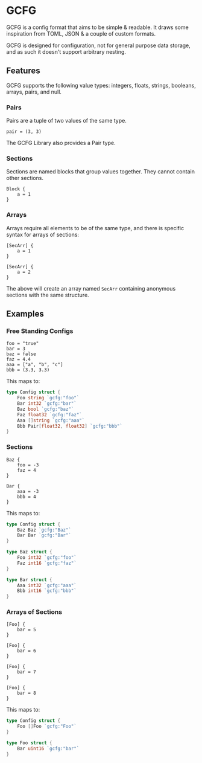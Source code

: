 # GCFG

GCFG is a config format that aims to be simple & readable. It draws some inspiration from TOML, JSON & a couple of custom formats.

GCFG is designed for configuration, not for general purpose data storage, and as such it doesn't support arbitrary nesting.

## Features

GCFG supports the following value types: integers, floats, strings, booleans, arrays, pairs, and null.

### Pairs

Pairs are a tuple of two values of the same type. 
```gcfg
pair = (3, 3)
```

The GCFG Library also provides a Pair type.

### Sections

Sections are named blocks that group values together. They cannot contain other sections.

```gcfg
Block { 
    a = 1
}
```

### Arrays

Arrays require all elements to be of the same type, and there is specific syntax for arrays of sections:
```
[SecArr] { 
    a = 1
}
    
[SecArr] { 
    a = 2
}
```

The above will create an array named `SecArr` containing anonymous sections with the same structure.

## Examples

### Free Standing Configs

```gcfg
foo = "true"
bar = 3
baz = false
faz = 4.4
aaa = ["a", "b", "c"]
bbb = (3.3, 3.3)
```

This maps to:
```go
type Config struct { 
    Foo string `gcfg:"foo"`
    Bar int32 `gcfg:"bar"`
    Baz bool `gcfg:"baz"`
    Faz float32 `gcfg:"faz"`
    Aaa []string `gcfg:"aaa"`
    Bbb Pair[float32, float32] `gcfg:"bbb"`
}
```

### Sections

```gcfg
Baz { 
    foo = -3
    faz = 4
}

Bar { 
    aaa = -3
    bbb = 4
}
```

This maps to:

```go
type Config struct {
    Baz Baz `gcfg:"Baz"`
	Bar Bar `gcfg:"Bar"`
}

type Baz struct {
    Foo int32 `gcfg:"foo"`
    Faz int16 `gcfg:"faz"`
}

type Bar struct {
    Aaa int32 `gcfg:"aaa"`
    Bbb int16 `gcfg:"bbb"`
}
```

### Arrays of Sections

```gcfg
[Foo] {
    bar = 5
}

[Foo] {
    bar = 6
}

[Foo] {
    bar = 7
}

[Foo] {
    bar = 8
}
```

This maps to:
```go
type Config struct {
    Foo []Foo `gcfg:"Foo"`
}

type Foo struct {
    Bar uint16 `gcfg:"bar"`
}
```